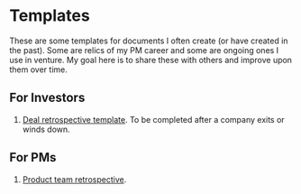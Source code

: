 # Templates
These are some templates for documents I often create (or have created in the past). Some are relics of my PM career and some are ongoing ones I use in venture. My goal here is to share these with others and improve upon them over time.

## For Investors
1. [Deal retrospective template][1]. To be completed after a company exits or winds down.

## For PMs
1. [Product team retrospective][2]. 

[1]:	deal-retrospective.md
[2]:	product-restrospective.md